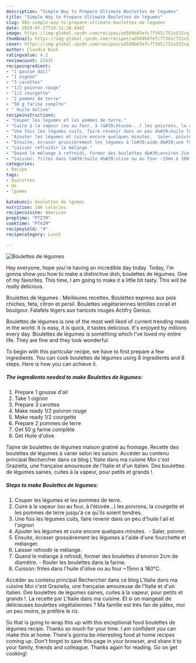 ```yaml
---
description: "Simple Way to Prepare Ultimate Boulettes de légumes"
title: "Simple Way to Prepare Ultimate Boulettes de légumes"
slug: 982-simple-way-to-prepare-ultimate-boulettes-de-legumes
date: 2020-07-27T19:11:20.648Z
image: https://img-global.cpcdn.com/recipes/ad509b07efc7f365/751x532cq70/boulettes-de-legumes-photo-principale-de-la-recette.jpg
thumbnail: https://img-global.cpcdn.com/recipes/ad509b07efc7f365/751x532cq70/boulettes-de-legumes-photo-principale-de-la-recette.jpg
cover: https://img-global.cpcdn.com/recipes/ad509b07efc7f365/751x532cq70/boulettes-de-legumes-photo-principale-de-la-recette.jpg
author: Claudia Bush
ratingvalue: 4.2
reviewcount: 23435
recipeingredient:
- "1 gousse dail"
- "1 oignon"
- "3 carottes"
- "1/2 poivron rouge"
- "1/2 courgette"
- "2 pommes de terre"
- "50 g farine complte"
- " Huile dolive"
recipeinstructions:
- "Couper les légumes et les pommes de terre.⁣"
- "Cuire à la vapeur (ou au four, à l&#39;étuvée...) les poivrons, la courgette et les pommes de terre jusqu&#39;à ce qu&#39;ils soient tendres.⁣"
- "Une fois les légumes cuits, faire revenir dans un peu d&#39;huile l&#39;ail et l&#39;oignon"
- "Ajouter les légumes et cuire encore quelques minutes. ⁣ Saler, poivrer.⁣"
- "Ensuite, écraser grossièrement les légumes à l&#39;aide d&#39;une fourchette et mélanger.⁣"
- "Laisser refroidir le mélange.⁣"
- "Quand le mélange à refroidi, former des boulettes d&#39;environ 2cm de diamètre.⁣ Rouler les boulettes dans la farine.⁣"
- "Cuisson: frites dans l&#39;huile d&#39;olive ou au four ~15mn à 180°C.⁣"
categories:
- Recipe
tags:
- boulettes
- de
- lgumes

katakunci: boulettes de lgumes 
nutrition: 106 calories
recipecuisine: American
preptime: "PT27M"
cooktime: "PT42M"
recipeyield: "4"
recipecategory: Lunch

---
```



![Boulettes de légumes](https://img-global.cpcdn.com/recipes/ad509b07efc7f365/751x532cq70/boulettes-de-legumes-photo-principale-de-la-recette.jpg)

Hey everyone, hope you're having an incredible day today. Today, I'm gonna show you how to make a distinctive dish, boulettes de légumes. One of my favorites. This time, I am going to make it a little bit tasty. This will be really delicious.

Boulettes de légumes : Meilleures recettes. Boulettes express aux pois chiches, feta, citron et persil. Boulettes végétariennes lentilles corail et boulgour. Falafels légers aux haricots rouges Actifry Genius.

Boulettes de légumes is one of the most well liked of current trending meals in the world. It is easy, it is quick, it tastes delicious. It's enjoyed by millions every day. Boulettes de légumes is something which I've loved my entire life. They are fine and they look wonderful.


To begin with this particular recipe, we have to first prepare a few ingredients. You can cook boulettes de légumes using 8 ingredients and 8 steps. Here is how you can achieve it.

<!--inarticleads1-->

##### The ingredients needed to make Boulettes de légumes:

1. Prepare 1 gousse d&#39;ail
1. Take 1 oignon
1. Prepare 3 carottes
1. Make ready 1/2 poivron rouge
1. Make ready 1/2 courgette
1. Prepare 2 pommes de terre
1. Get 50 g farine complète
1. Get  Huile d&#39;olive


Tajine de boulettes de légumes maison gratiné au fromage. Recette des boulettes de légumes à varier selon les saison. Accéder au contenu principal Rechercher dans ce blog L&#39;Italie dans ma cuisine Moi c&#39;est Graziella, une française amoureuse de l&#39;Italie et d&#39;un italien. Des boulettes de légumes saines, cuites à la vapeur, pour petits et grands !. 

<!--inarticleads2-->

##### Steps to make Boulettes de légumes:

1. Couper les légumes et les pommes de terre.⁣
1. Cuire à la vapeur (ou au four, à l&#39;étuvée...) les poivrons, la courgette et les pommes de terre jusqu&#39;à ce qu&#39;ils soient tendres.⁣
1. Une fois les légumes cuits, faire revenir dans un peu d&#39;huile l&#39;ail et l&#39;oignon
1. Ajouter les légumes et cuire encore quelques minutes. ⁣ - Saler, poivrer.⁣
1. Ensuite, écraser grossièrement les légumes à l&#39;aide d&#39;une fourchette et mélanger.⁣
1. Laisser refroidir le mélange.⁣
1. Quand le mélange à refroidi, former des boulettes d&#39;environ 2cm de diamètre.⁣ - Rouler les boulettes dans la farine.⁣
1. Cuisson: frites dans l&#39;huile d&#39;olive ou au four ~15mn à 180°C.⁣


Accéder au contenu principal Rechercher dans ce blog L&#39;Italie dans ma cuisine Moi c&#39;est Graziella, une française amoureuse de l&#39;Italie et d&#39;un italien. Des boulettes de légumes saines, cuites à la vapeur, pour petits et grands !. La recette par L&#39;Italie dans ma cuisine. Et si on mangeait de délicieuses boulettes végétaliennes ? Ma famille est très fan de pâtes, moi un peu moins, je préfère le riz. 

So that is going to wrap this up with this exceptional food boulettes de légumes recipe. Thanks so much for your time. I am confident you can make this at home. There's gonna be interesting food at home recipes coming up. Don't forget to save this page in your browser, and share it to your family, friends and colleague. Thanks again for reading. Go on get cooking!
